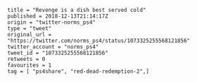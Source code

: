```
title = "Revenge is a dish best served cold"
published = 2018-12-13T21:14:17Z
origin = "twitter-norms_ps4"
type = "tweet"
original_url = "https://twitter.com/norms_ps4/status/1073325255568121856"
twitter_account = "norms_ps4"
tweet_id = "1073325255568121856"
retweets = 0
favourites = 1
tag = [ "ps4share", "red-dead-redemption-2",]
```

<p class='image'><img src='https://mnf.m17s.net/2018/12/13/DuU3oSfW0AIe3VQ.jpg' alt=''></p>

